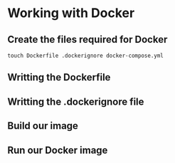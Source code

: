 # Working with Docker


## Create the files required for Docker

```
touch Dockerfile .dockerignore docker-compose.yml
```


## Writting the Dockerfile


## Writting the .dockerignore file


## Build our image


## Run our Docker image